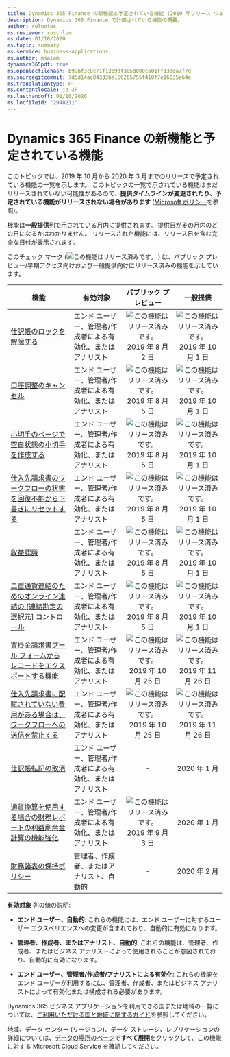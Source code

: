 ```yaml
---
title: Dynamics 365 Finance の新機能と予定されている機能 (2019 年リリース ウェーブ 2)
description: Dynamics 365 Finance で計画されている機能の概要。
author: relnotes
ms.reviewer: roschlom
ms.date: 01/10/2020
ms.topic: summary
ms.service: business-applications
ms.author: msalam
dynamics365pdf: true
ms.openlocfilehash: b99bf3c8c71f1269df305d000ca01ff33dda7f7d
ms.sourcegitcommit: 7d5d14ac84333ba166265755f410f7e16035a64e
ms.translationtype: HT
ms.contentlocale: ja-JP
ms.lasthandoff: 01/10/2020
ms.locfileid: "2948211"
---
```

# <a name="whats-new-and-planned-for-dynamics-365-finance"></a>Dynamics 365 Finance の新機能と予定されている機能

このトピックでは、2019 年 10 月から 2020 年 3 月までのリリースで予定されている機能の一覧を示します。 このトピックの一覧で示されている機能はまだリリースされていない可能性があるので、**提供タイムラインが変更されたり、予定されている機能がリリースされない場合があります** ([Microsoft ポリシー](https://go.microsoft.com/fwlink/p/?linkid=2007332)を参照)。

機能は**一般提供**列で示されている月内に提供されます。 提供日がその月内のどの日になるかはわかりません。 リリースされた機能には、リリース日を含む完全な日付が表示されます。

このチェック マーク (![この機能はリリース済みです。](/dynamics365-release-plan/media/green-checkmark.png "この機能はリリース済みです。") ) は、パブリック プレビュー/早期アクセス向けおよび一般提供向けにリリース済みの機能を示しています。

| 機能    | 有効対象    |  パブリック プレビュー |  一般提供 | 
| ---------- |---------------- | :---------------: |:--------------: |
| [仕訳帳のロックを解除する](unlock-journals.md) | エンド ユーザー、管理者/作成者による有効化、またはアナリスト| ![この機能はリリース済みです。](/dynamics365-release-plan/media/green-checkmark.png "この機能はリリース済みです。") 2019 年 8 月 2 日|![この機能はリリース済みです。](/dynamics365-release-plan/media/green-checkmark.png "この機能はリリース済みです。") 2019 年 10 月 1 日 | 
| [口座調整のキャンセル](cancel-bank-reconciliation.md) | エンド ユーザー、管理者/作成者による有効化、またはアナリスト| ![この機能はリリース済みです。](/dynamics365-release-plan/media/green-checkmark.png "この機能はリリース済みです。") 2019 年 8 月 5 日|![この機能はリリース済みです。](/dynamics365-release-plan/media/green-checkmark.png "この機能はリリース済みです。") 2019 年 10 月 1 日 | 
| [小切手のページで空白状態の小切手を作成する](create-checks-blank-status-checks-page.md) | エンド ユーザー、管理者/作成者による有効化、またはアナリスト| ![この機能はリリース済みです。](/dynamics365-release-plan/media/green-checkmark.png "この機能はリリース済みです。") 2019 年 8 月 5 日|![この機能はリリース済みです。](/dynamics365-release-plan/media/green-checkmark.png "この機能はリリース済みです。") 2019 年 10 月 1 日 | 
| [仕入先請求書のワークフローの状態を回復不能から下書きにリセットする](reset-workflow-status-vendor-invoices-unrecoverable-draft.md) | エンド ユーザー、管理者/作成者による有効化、またはアナリスト| ![この機能はリリース済みです。](/dynamics365-release-plan/media/green-checkmark.png "この機能はリリース済みです。") 2019 年 8 月 5 日|![この機能はリリース済みです。](/dynamics365-release-plan/media/green-checkmark.png "この機能はリリース済みです。") 2019 年 10 月 1 日 | 
| [収益認識](revenue-recognition.md) | エンド ユーザー、管理者/作成者による有効化、またはアナリスト| ![この機能はリリース済みです。](/dynamics365-release-plan/media/green-checkmark.png "この機能はリリース済みです。") 2019 年 8 月 5 日|![この機能はリリース済みです。](/dynamics365-release-plan/media/green-checkmark.png "この機能はリリース済みです。") 2019 年 10 月 1 日 | 
| [二重通貨連結のためのオンライン連結の [連結勘定の選択元] コントロール](select-consolidation-amount-control-consolidate-online-dual-currency-consolidation.md) | エンド ユーザー、管理者/作成者による有効化、またはアナリスト| ![この機能はリリース済みです。](/dynamics365-release-plan/media/green-checkmark.png "この機能はリリース済みです。") 2019 年 8 月 5 日|![この機能はリリース済みです。](/dynamics365-release-plan/media/green-checkmark.png "この機能はリリース済みです。") 2019 年 10 月 1 日 | 
| [買掛金請求書プール フォームからレコードをエクスポートする機能](ability-export-records-accounts-payable-invoice-pool-form.md) | エンド ユーザー、管理者/作成者による有効化、またはアナリスト| ![この機能はリリース済みです。](/dynamics365-release-plan/media/green-checkmark.png "この機能はリリース済みです。") 2019 年 10 月 25 日|![この機能はリリース済みです。](/dynamics365-release-plan/media/green-checkmark.png "この機能はリリース済みです。") 2019 年 11 月 26 日 | 
| [仕入先請求書に配賦されていない費用がある場合は、ワークフローへの送信を禁止する](prohibit-submission-workflow-when-there-are-unallocated-charges-vendor-invoice.md) | エンド ユーザー、管理者/作成者による有効化、またはアナリスト| ![この機能はリリース済みです。](/dynamics365-release-plan/media/green-checkmark.png "この機能はリリース済みです。") 2019 年 10 月 25 日|![この機能はリリース済みです。](/dynamics365-release-plan/media/green-checkmark.png "この機能はリリース済みです。") 2019 年 11 月 26 日 | 
| [仕訳帳転記の取消](reverse-journal-posting.md) | エンド ユーザー、管理者/作成者による有効化、またはアナリスト| -|2020 年 1 月 | 
| [通貨換算を使用する場合の財務レポートの利益剰余金計算の機能強化](retained-earnings-calculation-enhancements-financial-reporting-when-using-currency-translation.md) | エンド ユーザー、管理者/作成者による有効化、またはアナリスト| ![この機能はリリース済みです。](/dynamics365-release-plan/media/green-checkmark.png "この機能はリリース済みです。") 2019 年 9 月 3 日|2020 年 1 月 | 
| [財務諸表の保持ポリシー](financial-report-retention-policies.md) | 管理者、作成者、またはアナリスト、自動的| -|2020 年 2 月 | 

**有効対象** 列の値の説明:

- **エンド ユーザー、自動的**: これらの機能には、エンド ユーザーに対するユーザー エクスペリエンスへの変更が含まれており、自動的に有効になります。

- **管理者、作成者、またはアナリスト、自動的**: これらの機能は、管理者、作成者、またはビジネス アナリストによって使用されることが意図されており、自動的に有効になります。

- **エンド ユーザー、管理者/作成者/アナリストによる有効化**: これらの機能をエンド ユーザーが利用するには、管理者、作成者、またはビジネス アナリストによって有効化または構成される必要があります。


Dynamics 365 ビジネス アプリケーションを利用できる国または地域の一覧については、[ご利用いただける国と地域に関するガイド](https://aka.ms/dynamics_365_international_availability_deck)を参照してください。 

地域、データ センター (リージョン)、データ ストレージ、レプリケーションの詳細については、[データの場所のページ](https://www.microsoft.com/trust-center/privacy/data-location)で**すべて展開**をクリックして、この機能に対する Microsoft Cloud Service を確認してください。 